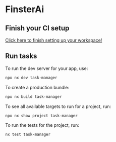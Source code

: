 # FinsterAi

## Finish your CI setup

[Click here to finish setting up your workspace!](https://cloud.nx.app/connect/2CLbsWYA3r)

## Run tasks

To run the dev server for your app, use:

```sh
npx nx dev task-manager
```

To create a production bundle:

```sh
npx nx build task-manager
```

To see all available targets to run for a project, run:

```sh
npx nx show project task-manager
```

To run the tests for the project, run: 
```sh
nx test task-manager
```
